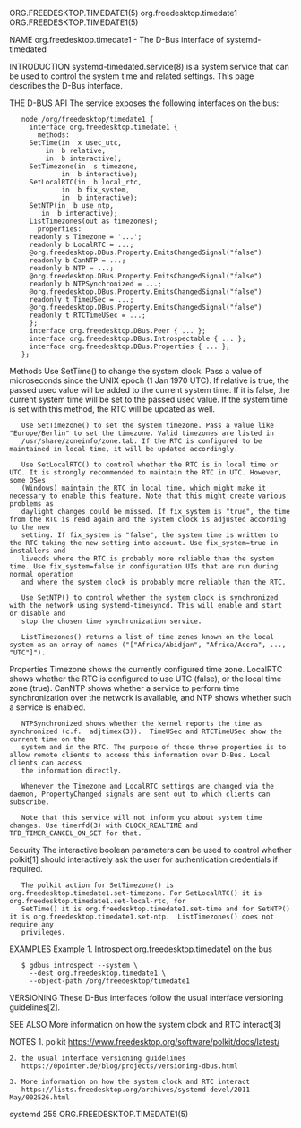 ORG.FREEDESKTOP.TIMEDATE1(5)					   org.freedesktop.timedate1					  ORG.FREEDESKTOP.TIMEDATE1(5)

NAME
       org.freedesktop.timedate1 - The D-Bus interface of systemd-timedated

INTRODUCTION
       systemd-timedated.service(8) is a system service that can be used to control the system time and related settings. This page describes the D-Bus
       interface.

THE D-BUS API
       The service exposes the following interfaces on the bus:

	   node /org/freedesktop/timedate1 {
	     interface org.freedesktop.timedate1 {
	       methods:
		 SetTime(in  x usec_utc,
			 in  b relative,
			 in  b interactive);
		 SetTimezone(in	 s timezone,
			     in	 b interactive);
		 SetLocalRTC(in	 b local_rtc,
			     in	 b fix_system,
			     in	 b interactive);
		 SetNTP(in  b use_ntp,
			in  b interactive);
		 ListTimezones(out as timezones);
	       properties:
		 readonly s Timezone = '...';
		 readonly b LocalRTC = ...;
		 @org.freedesktop.DBus.Property.EmitsChangedSignal("false")
		 readonly b CanNTP = ...;
		 readonly b NTP = ...;
		 @org.freedesktop.DBus.Property.EmitsChangedSignal("false")
		 readonly b NTPSynchronized = ...;
		 @org.freedesktop.DBus.Property.EmitsChangedSignal("false")
		 readonly t TimeUSec = ...;
		 @org.freedesktop.DBus.Property.EmitsChangedSignal("false")
		 readonly t RTCTimeUSec = ...;
	     };
	     interface org.freedesktop.DBus.Peer { ... };
	     interface org.freedesktop.DBus.Introspectable { ... };
	     interface org.freedesktop.DBus.Properties { ... };
	   };

   Methods
       Use SetTime() to change the system clock. Pass a value of microseconds since the UNIX epoch (1 Jan 1970 UTC). If relative is true, the passed usec
       value will be added to the current system time. If it is false, the current system time will be set to the passed usec value. If the system time is set
       with this method, the RTC will be updated as well.

       Use SetTimezone() to set the system timezone. Pass a value like "Europe/Berlin" to set the timezone. Valid timezones are listed in
       /usr/share/zoneinfo/zone.tab. If the RTC is configured to be maintained in local time, it will be updated accordingly.

       Use SetLocalRTC() to control whether the RTC is in local time or UTC. It is strongly recommended to maintain the RTC in UTC. However, some OSes
       (Windows) maintain the RTC in local time, which might make it necessary to enable this feature. Note that this might create various problems as
       daylight changes could be missed. If fix_system is "true", the time from the RTC is read again and the system clock is adjusted according to the new
       setting. If fix_system is "false", the system time is written to the RTC taking the new setting into account. Use fix_system=true in installers and
       livecds where the RTC is probably more reliable than the system time. Use fix_system=false in configuration UIs that are run during normal operation
       and where the system clock is probably more reliable than the RTC.

       Use SetNTP() to control whether the system clock is synchronized with the network using systemd-timesyncd. This will enable and start or disable and
       stop the chosen time synchronization service.

       ListTimezones() returns a list of time zones known on the local system as an array of names ("["Africa/Abidjan", "Africa/Accra", ..., "UTC"]").

   Properties
       Timezone shows the currently configured time zone.  LocalRTC shows whether the RTC is configured to use UTC (false), or the local time zone (true).
       CanNTP shows whether a service to perform time synchronization over the network is available, and NTP shows whether such a service is enabled.

       NTPSynchronized shows whether the kernel reports the time as synchronized (c.f.	adjtimex(3)).  TimeUSec and RTCTimeUSec show the current time on the
       system and in the RTC. The purpose of those three properties is to allow remote clients to access this information over D-Bus. Local clients can access
       the information directly.

       Whenever the Timezone and LocalRTC settings are changed via the daemon, PropertyChanged signals are sent out to which clients can subscribe.

       Note that this service will not inform you about system time changes. Use timerfd(3) with CLOCK_REALTIME and TFD_TIMER_CANCEL_ON_SET for that.

   Security
       The interactive boolean parameters can be used to control whether polkit[1] should interactively ask the user for authentication credentials if
       required.

       The polkit action for SetTimezone() is org.freedesktop.timedate1.set-timezone. For SetLocalRTC() it is org.freedesktop.timedate1.set-local-rtc, for
       SetTime() it is org.freedesktop.timedate1.set-time and for SetNTP() it is org.freedesktop.timedate1.set-ntp.  ListTimezones() does not require any
       privileges.

EXAMPLES
       Example 1. Introspect org.freedesktop.timedate1 on the bus

	   $ gdbus introspect --system \
	     --dest org.freedesktop.timedate1 \
	     --object-path /org/freedesktop/timedate1

VERSIONING
       These D-Bus interfaces follow the usual interface versioning guidelines[2].

SEE ALSO
       More information on how the system clock and RTC interact[3]

NOTES
	1. polkit
	   https://www.freedesktop.org/software/polkit/docs/latest/

	2. the usual interface versioning guidelines
	   https://0pointer.de/blog/projects/versioning-dbus.html

	3. More information on how the system clock and RTC interact
	   https://lists.freedesktop.org/archives/systemd-devel/2011-May/002526.html

systemd 255															  ORG.FREEDESKTOP.TIMEDATE1(5)
